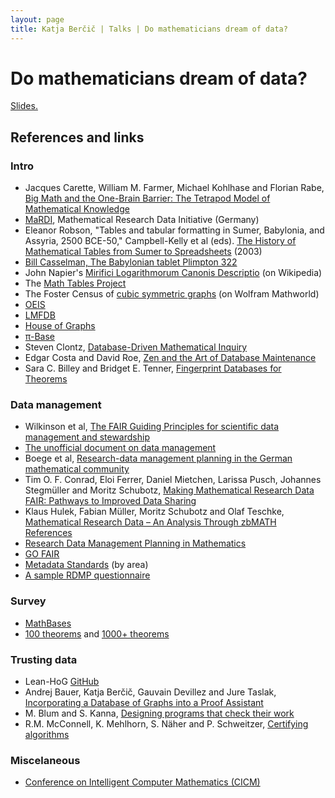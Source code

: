 ```yaml
---
layout: page
title: Katja Berčič | Talks | Do mathematicians dream of data?
---
```


# Do mathematicians dream of data?

<a href="/download/Do-mathematicians-dream-of-data.pdf">Slides.</a>

## References and links

### Intro

* Jacques Carette, William M. Farmer, Michael Kohlhase and Florian Rabe, [Big Math and the One-Brain Barrier: The Tetrapod Model of Mathematical Knowledge](https://link.springer.com/article/10.1007/s00283-020-10006-0)
* [MaRDI](https://portal.mardi4nfdi.de/), Mathematical Research Data Initiative (Germany)
* Eleanor Robson, "Tables and tabular formatting in Sumer, Babylonia, and Assyria, 2500 BCE-50," Campbell-Kelly et al (eds). [The History of Mathematical Tables from Sumer to Spreadsheets](https://academic.oup.com/book/4975) (2003)
* [Bill Casselman, The Babylonian tablet Plimpton 322](https://personal.math.ubc.ca/~cass/courses/m446-03/pl322/pl322.html)
* John Napier's [Mirifici Logarithmorum Canonis Descriptio](https://en.wikipedia.org/wiki/Mirifici_Logarithmorum_Canonis_Descriptio) (on Wikipedia)
* The [Math Tables Project](https://www.nist.gov/mathematics-statistics/prehistory-math-tables-project)
* The Foster Census of [cubic symmetric graphs](https://mathworld.wolfram.com/CubicSymmetricGraph.html) (on Wolfram Mathworld)
* [OEIS](https://oeis.org/)
* [LMFDB](https://www.lmfdb.org/)
* [House of Graphs](https://houseofgraphs.org/)
* [π-Base](https://topology.pi-base.org/)
* Steven Clontz, [Database-Driven Mathematical Inquiry](https://arxiv.org/abs/2404.05778)
* Edgar Costa and David Roe, [Zen and the Art of Database Maintenance](https://math.mit.edu/~edgarc/files/papers/Costa,%20Roe%20-%20Zen%20and%20the%20Art%20of%20Database%20Maintenance.pdf)
* Sara C. Billey and Bridget E. Tenner, [Fingerprint Databases for Theorems](https://www.ams.org/notices/201308/rnoti-p1034.pdf)

### Data management

* Wilkinson et al, [The FAIR Guiding Principles for scientific data management and stewardship](https://www.nature.com/articles/sdata201618)
* [The unofficial document on data management](https://mathematics.library.cornell.edu/databases/)
* Boege et al, [Research-data management planning in the German mathematical community](https://ems.press/journals/mag/articles/12474488)
* Tim O. F. Conrad, Eloi Ferrer, Daniel Mietchen, Larissa Pusch, Johannes Stegmüller and Moritz Schubotz, [Making Mathematical Research Data FAIR: Pathways to Improved Data Sharing](https://www.nature.com/articles/s41597-024-03480-0)
* Klaus Hulek, Fabian Müller, Moritz Schubotz and Olaf Teschke, [Mathematical Research Data – An Analysis Through zbMATH References](https://ems.press/journals/mag/articles/16432)
* [Research Data Management Planning in Mathematics](https://zenodo.org/records/10018246/files/MaRDI_RDM_WhitePaper.pdf)
* [GO FAIR](https://www.go-fair.org/fair-principles/)
* [Metadata Standards](https://rdamsc.bath.ac.uk/) (by area)
* [A sample RDMP questionnaire](https://www.aamu.edu/research-economic-development/research-compliance/_documents/rdmp-template.pdf)

### Survey

* [MathBases](https://mathbases.org)
* [100 theorems](www.cs.ru.nl/~freek/100/) and [1000+ theorems](https://1000-plus.github.io)

### Trusting data

* Lean-HoG [GitHub](https://github.com/katjabercic/Lean-HoG/)
* Andrej Bauer, Katja Berčič, Gauvain Devillez and Jure Taslak, [Incorporating a Database of Graphs into a Proof Assistant](https://link.springer.com/chapter/10.1007/978-3-031-66997-2_9)
* M. Blum and S. Kanna, [Designing programs that check their work](https://dl.acm.org/doi/abs/10.1145/73007.73015)
* R.M. McConnell, K. Mehlhorn, S. Näher and P. Schweitzer, [Certifying algorithms](https://www.sciencedirect.com/science/article/abs/pii/S1574013710000560)


### Miscelaneous

* [Conference on Intelligent Computer Mathematics (CICM)](https://cicm-conference.org/cicm.php)








